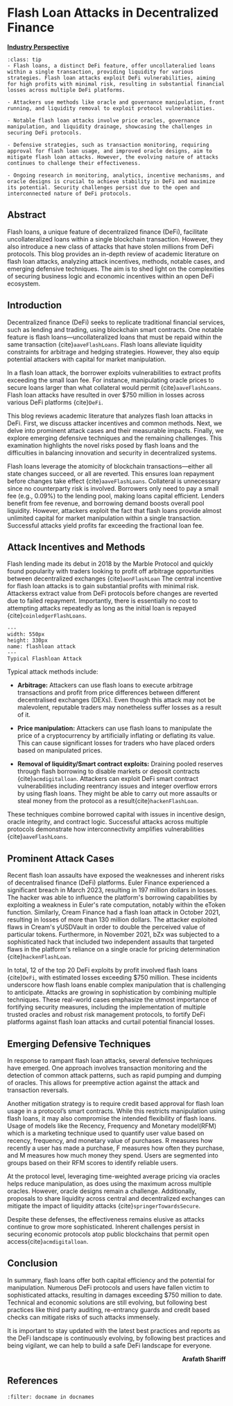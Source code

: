 # Flash Loan Attacks in Decentralized Finance

<ins>**Industry Perspective**</ins>

```{admonition} Key Insights
:class: tip
- Flash loans, a distinct DeFi feature, offer uncollateralied loans within a single transaction, providing liquidity for various strategies. Flash loan attacks exploit DeFi vulnerabilities, aiming for high profits with minimal risk, resulting in substantial financial losses across multiple DeFi platforms.

- Attackers use methods like oracle and governance manipulation, front running, and liquidity removal to exploit protocol vulnerabilities.

- Notable flash loan attacks involve price oracles, governance manipulation, and liquidity drainage, showcasing the challenges in securing DeFi protocols. 

- Defensive strategies, such as transaction monitoring, requiring approval for flash loan usage, and improved oracle designs, aim to mitigate flash loan attacks. However, the evolving nature of attacks continues to challenge their effectiveness.

- Ongoing research in monitoring, analytics, incentive mechanisms, and oracle designs is crucial to achieve stability in DeFi and maximize its potential. Security challenges persist due to the open and interconnected nature of DeFi protocols.
```



## Abstract

Flash loans, a unique feature of decentralized finance (DeFi), facilitate uncollateralized loans within a single blockchain transaction. However, they also introduce a new class of attacks that have stolen millions from DeFi protocols. This blog provides an in-depth review of academic literature on flash loan attacks, analyzing attack incentives, methods, notable cases, and emerging defensive techniques. The aim is to shed light on the complexities of securing business logic and economic incentives within an open DeFi ecosystem.

## Introduction

Decentralized finance (DeFi) seeks to replicate traditional financial services, such as lending and trading, using blockchain smart contracts. One notable feature is flash loans—uncollateralized loans that must be repaid within the same transaction {cite}`aaveFlashLoans`. Flash loans alleviate liquidity constraints for arbitrage and hedging strategies. However, they also equip potential attackers with capital for market manipulation.

In a flash loan attack, the borrower exploits vulnerabilities to extract profits exceeding the small loan fee. For instance, manipulating oracle prices to secure loans larger than what collateral would permit {cite}`aaveFlashLoans`. Flash loan attacks have resulted in over $750 million in losses across various DeFi platforms {cite}`DeFi`. 

This blog reviews academic literature that analyzes flash loan attacks in DeFi. First, we discuss attacker incentives and common methods. Next, we delve into prominent attack cases and their measurable impacts. Finally, we explore emerging defensive techniques and the remaining challenges. This examination highlights the novel risks posed by flash loans and the difficulties in balancing innovation and security in decentralized systems.

Flash loans leverage the atomicity of blockchain transactions—either all state changes succeed, or all are reverted. This ensures loan repayment before changes take effect {cite}`aaveFlashLoans`. Collateral is unnecessary since no counterparty risk is involved. Borrowers only need to pay a small fee (e.g., 0.09%) to the lending pool, making loans capital efficient.
Lenders benefit from fee revenue, and borrowing demand boosts overall pool liquidity. However, attackers exploit the fact that flash loans provide almost unlimited capital for market manipulation within a single transaction. Successful attacks yield profits far exceeding the fractional loan fee.

## Attack Incentives and Methods
Flash lending made its debut in 2018 by the Marble Protocol and quickly found popularity with traders looking to profit off arbitrage opportunities between decentralized exchanges {cite}`aonFlashLoan`
The central incentive for flash loan attacks is to gain substantial profits with minimal risk. Attackerss extract value from DeFi protocols before changes are reverted due to failed repayment. Importantly, there is essentially no cost to attempting attacks repeatedly as long as the initial loan is repayed {cite}`coinledgerFlashLoans`. 

```{figure} images/floan.png
---
width: 550px
height: 330px
name: flashloan attack
---
Typical Flashloan Attack
```

Typical attack methods include:

- **Arbitrage:** Attackers can use flash loans to execute arbitrage transactions and profit from price differences between different decentralised exchanges (DEXs). Even though this attack may not be malevolent, reputable traders may nonetheless suffer losses as a result of it.

- **Price manipulation:** Attackers can use flash loans to manipulate the price of a cryptocurrency by artificially inflating or deflating its value. This can cause significant losses for traders who have placed orders based on manipulated prices.

- **Removal of liquidity/Smart contract exploits:** Draining pooled reserves through flash borrowing to disable markets or deposit contracts {cite}`acmdigitalloan`. Attackers can exploit DeFi smart contract vulnerabilities including reentrancy issues and integer overflow errors by using flash loans. They might be able to carry out more assaults or steal money from the protocol as a result{cite}`hackenFlashLoan`.

These techniques combine borrowed capital with issues in incentive design, oracle integrity, and contract logic. Successful attacks across multiple protocols demonstrate how interconnectivity amplifies vulnerabilities {cite}`aaveFlashLoans`.

## Prominent Attack Cases

Recent flash loan assaults have exposed the weaknesses and inherent risks of decentralised finance (DeFi) platforms. Euler Finance experienced a significant breach in March 2023, resulting in 197 million dollars in losses. The hacker was able to influence the platform's borrowing capabilities by exploiting a weakness in Euler's rate computation, notably within the eToken function. Similarly, Cream Finance had a flash loan attack in October 2021, resulting in losses of more than 130 million dollars. The attacker exploited flaws in Cream's yUSDVault in order to double the perceived value of particular tokens. Furthermore, in November 2021, bZx was subjected to a sophisticated hack that included two independent assaults that targeted flaws in the platform's reliance on a single oracle for pricing determination {cite}`hackenFlashLoan`.

In total, 12 of the top 20 DeFi exploits by profit involved flash loans {cite}`DeFi`, with estimated losses exceeding $750 million. These incidents underscore how flash loans enable complex manipulation that is challenging to anticipate. Attacks are growing in sophistication by combining multiple techniques. These real-world cases emphasize the utmost importance of fortifying security measures, including the implementation of multiple trusted oracles and robust risk management protocols, to fortify DeFi platforms against flash loan attacks and curtail potential financial losses.

## Emerging Defensive Techniques

In response to rampant flash loan attacks, several defensive techniques have emerged. One approach involves transaction monitoring and the detection of common attack patterns, such as rapid pumping and dumping of oracles. This allows for preemptive action against the attack and transaction reversals.

Another mitigation strategy is to require credit based approval for flash loan usage in a protocol’s smart contracts. While this restricts manipulation using flash loans, it may also compromise the intended flexibility of flash loans. Usage of models like the Recency, Frequency and Monetary model(RFM) which  is a marketing technique used to quantify user value based on recency, frequency, and monetary value of purchases. R measures how recently a user has made a purchase, F measures how often they purchase, and M measures how much money they spend. Users are segmented into groups based on their RFM scores to identify reliable users.

At the protocol level, leveraging time-weighted average pricing via oracles helps reduce manipulation, as does using the maximum across multiple oracles. However, oracle designs remain a challenge. Additionally, proposals to share liquidity across central and decentralized exchanges can mitigate the impact of liquidity attacks {cite}`springerTowardsSecure`.

Despite these defenses, the effectiveness remains elusive as attacks continue to grow more sophisticated. Inherent challenges persist in securing economic protocols atop public blockchains that permit open access{cite}`acmdigitalloan`. 

## Conclusion

In summary, flash loans offer both capital efficiency and the potential for manipulation. Numerous DeFi protocols and users have fallen victim to sophisticated attacks, resulting in damages exceeding $750 million to date. Technical and economic solutions are still evolving, but following best practices like third party auditing, re-entrancy guards and credit based checks can mitigate risks of such attacks immensely.

It is important to stay updated with the latest best practices and reports as the DeFi landscape is continuously evolving, by following best practices and being vigilant, we can help to build a safe DeFi landscape for everyone.

<div style="text-align: right;font-weight: bold;">Arafath Shariff</div>

## References

```{bibliography}
:filter: docname in docnames
```

